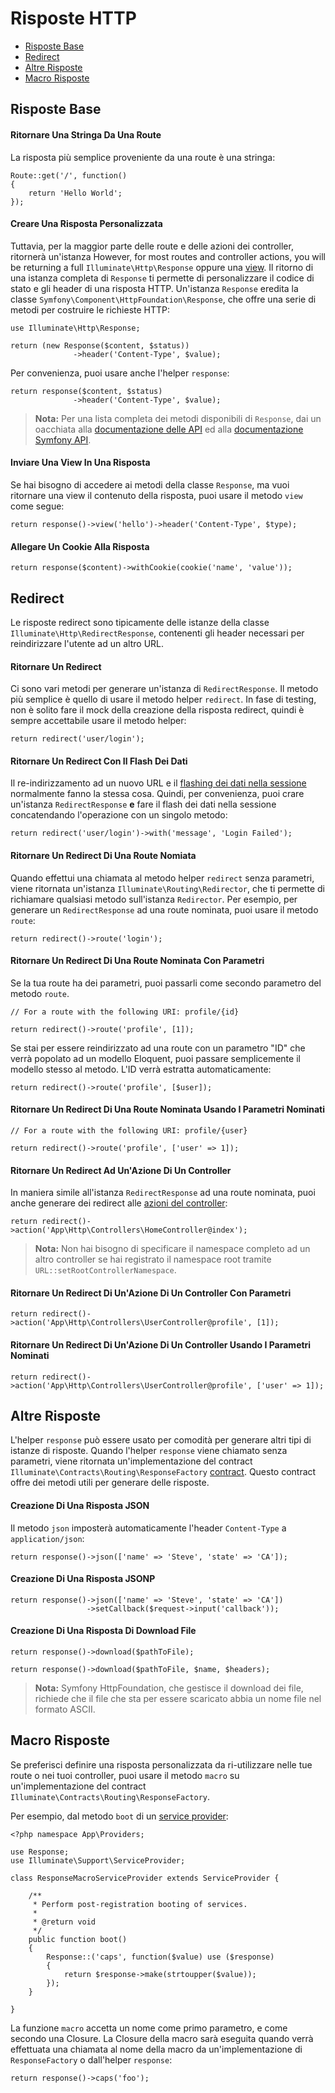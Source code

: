 # Risposte HTTP

- [Risposte Base](#risposte-base)
- [Redirect](#redirects)
- [Altre Risposte](#altre-risposte)
- [Macro Risposte](#macro-risposte)

<a name="risposte-base"></a>
## Risposte Base

#### Ritornare Una Stringa Da Una Route

La risposta più semplice proveniente da una route è una stringa:

	Route::get('/', function()
	{
		return 'Hello World';
	});

#### Creare Una Risposta Personalizzata

Tuttavia, per la maggior parte delle route e delle azioni dei controller, ritornerà un'istanza
However, for most routes and controller actions, you will be returning a full `Illuminate\Http\Response` oppure una [view](/docs/master/views). Il ritorno di una istanza completa di `Response` ti permette di personalizzare il codice di stato e gli header di una risposta HTTP. Un'istanza `Response` eredita la classe `Symfony\Component\HttpFoundation\Response`, che offre una serie di metodi per costruire le richieste HTTP:

	use Illuminate\Http\Response;

	return (new Response($content, $status))
	              ->header('Content-Type', $value);

Per convenienza, puoi usare anche l'helper `response`:

	return response($content, $status)
	              ->header('Content-Type', $value);

> **Nota:** Per una lista completa dei metodi disponibili di `Response`, dai un oacchiata alla [documentazione delle API](http://laravel.com/api/master/Illuminate/Http/Response.html) ed alla [documentazione Symfony API](http://api.symfony.com/2.5/Symfony/Component/HttpFoundation/Response.html).

#### Inviare Una View In Una Risposta

Se hai bisogno di accedere ai metodi della classe `Response`, ma vuoi ritornare una view il contenuto della risposta, puoi usare il metodo `view` come segue:

	return response()->view('hello')->header('Content-Type', $type);

#### Allegare Un Cookie Alla Risposta

	return response($content)->withCookie(cookie('name', 'value'));

<a name="redirect"></a>
## Redirect

Le risposte redirect sono tipicamente delle istanze della classe `Illuminate\Http\RedirectResponse`, contenenti gli header necessari per reindirizzare l'utente ad un altro URL.

#### Ritornare Un Redirect

Ci sono vari metodi per generare un'istanza di `RedirectResponse`. Il metodo più semplice è quello di usare il metodo helper `redirect`. In fase di testing, non è solito fare il mock della creazione della risposta redirect, quindi è sempre accettabile usare il metodo helper:

	return redirect('user/login');

#### Ritornare Un Redirect Con Il Flash Dei Dati

Il re-indirizzamento ad un nuovo URL e il [flashing dei dati nella sessione](/docs/master/session) normalmente fanno la stessa cosa. Quindi, per convenienza, puoi crare un'istanza `RedirectResponse` **e** fare il flash dei dati nella sessione concatendando l'operazione con un singolo metodo:

	return redirect('user/login')->with('message', 'Login Failed');

#### Ritornare Un Redirect Di Una Route Nomiata

Quando effettui una chiamata al metodo helper `redirect` senza parametri, viene ritornata un'istanza  `Illuminate\Routing\Redirector`, che ti permette di richiamare qualsiasi metodo sull'istanza  `Redirector`. Per esempio, per generare un `RedirectResponse` ad una route nominata, puoi usare il metodo `route`:

	return redirect()->route('login');

#### Ritornare Un Redirect Di Una Route Nominata Con Parametri

Se la tua route ha dei parametri, puoi passarli come secondo parametro del metodo `route`.

	// For a route with the following URI: profile/{id}

	return redirect()->route('profile', [1]);

Se stai per essere reindirizzato ad una route con un parametro "ID" che verrà popolato ad un modello Eloquent, puoi passare semplicemente il modello stesso al metodo. L'ID verrà estratta automaticamente:

	return redirect()->route('profile', [$user]);

#### Ritornare Un Redirect Di Una Route Nominata Usando I Parametri Nominati

	// For a route with the following URI: profile/{user}

	return redirect()->route('profile', ['user' => 1]);

#### Ritornare Un Redirect Ad Un'Azione Di Un Controller

In maniera simile all'istanza  `RedirectResponse` ad una route nominata, puoi anche generare dei redirect alle [azioni del controller](/docs/master/controllers):

	return redirect()->action('App\Http\Controllers\HomeController@index');

> **Nota:** Non hai bisogno di specificare il namespace completo ad un altro controller se hai registrato il namespace root tramite `URL::setRootControllerNamespace`.

#### Ritornare Un Redirect Di Un'Azione Di Un Controller Con Parametri

	return redirect()->action('App\Http\Controllers\UserController@profile', [1]);

#### Ritornare Un Redirect Di Un'Azione Di Un Controller Usando I Parametri Nominati

	return redirect()->action('App\Http\Controllers\UserController@profile', ['user' => 1]);

<a name="altre-risposte"></a>
## Altre Risposte

L'helper `response` può essere usato per comodità per generare altri tipi di istanze di risposte. Quando l'helper `response` viene chiamato senza parametri, viene ritornata un'implementazione del contract `Illuminate\Contracts\Routing\ResponseFactory` [contract](/docs/master/contracts). Questo contract offre dei metodi utili per generare delle risposte.

#### Creazione Di Una Risposta JSON

Il metodo `json` imposterà automaticamente l'header `Content-Type` a `application/json`:

	return response()->json(['name' => 'Steve', 'state' => 'CA']);

#### Creazione Di Una Risposta JSONP

	return response()->json(['name' => 'Steve', 'state' => 'CA'])
	                 ->setCallback($request->input('callback'));

#### Creazione Di Una Risposta Di Download File

	return response()->download($pathToFile);

	return response()->download($pathToFile, $name, $headers);

> **Nota:** Symfony HttpFoundation, che gestisce il download dei file, richiede che il file che sta per essere scaricato abbia un nome file nel formato ASCII.

<a name="macro-risposte"></a>
## Macro Risposte

Se preferisci definire una risposta personalizzata da ri-utilizzare nelle tue route o nei tuoi controller, puoi usare il metodo `macro` su un'implementazione del contract `Illuminate\Contracts\Routing\ResponseFactory`.

Per esempio, dal metodo `boot` di un [service provider](/docs/master/providers):

	<?php namespace App\Providers;

	use Response;
	use Illuminate\Support\ServiceProvider;

	class ResponseMacroServiceProvider extends ServiceProvider {

		/**
		 * Perform post-registration booting of services.
		 *
		 * @return void
		 */
		public function boot()
		{
			Response::('caps', function($value) use ($response)
			{
				return $response->make(strtoupper($value));
			});
		}

	}

La funzione `macro` accetta un nome come primo parametro, e come secondo una Closure. La Closure della macro sarà eseguita quando verrà effettuata una chiamata al nome della macro da un'implementazione di `ResponseFactory` o dall'helper `response`:

	return response()->caps('foo');
